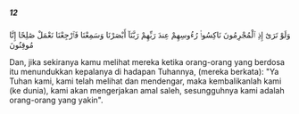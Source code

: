 ##### 12

<span class="ayah">وَلَوْ تَرَىٰٓ إِذِ ٱلْمُجْرِمُونَ نَاكِسُوا۟ رُءُوسِهِمْ عِندَ رَبِّهِمْ رَبَّنَآ أَبْصَرْنَا وَسَمِعْنَا فَٱرْجِعْنَا نَعْمَلْ صَٰلِحًا إِنَّا مُوقِنُونَ</span>

<span class="ayah_translation">Dan, jika sekiranya kamu melihat mereka ketika orang-orang yang berdosa itu menundukkan kepalanya di hadapan Tuhannya, (mereka berkata): "Ya Tuhan kami, kami telah melihat dan mendengar, maka kembalikanlah kami (ke dunia), kami akan mengerjakan amal saleh, sesungguhnya kami adalah orang-orang yang yakin".</span>
